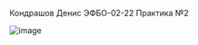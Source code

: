 Кондрашов Денис ЭФБО-02-22
Практика №2

![image](https://github.com/user-attachments/assets/a08f744a-789e-4734-8a00-b2978272dfa0)


